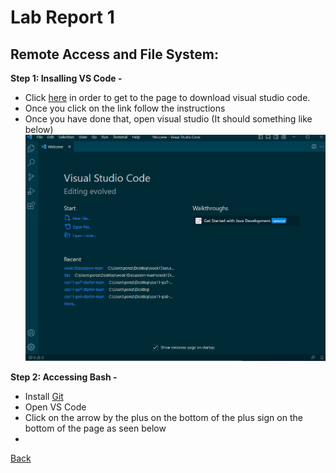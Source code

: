# Lab Report 1
## **Remote Access and File System:**

**Step 1: Insalling VS Code -**
* Click [here](https://code.visualstudio.com/) in order to get to the page to download visual studio code.
* Once you click on the link follow the instructions
* Once you have done that, open visual studio (It should something like below)
![VScode Open](VScodeFirst.png)


**Step 2: Accessing Bash -**
* Install [Git](https://gitforwindows.org/)
* Open VS Code
* Click on the arrow by the plus on the bottom of the plus sign on the bottom of the page as seen below
* 
[Back](https://ienaweigh.github.io/cse15l-lab-reports/)

